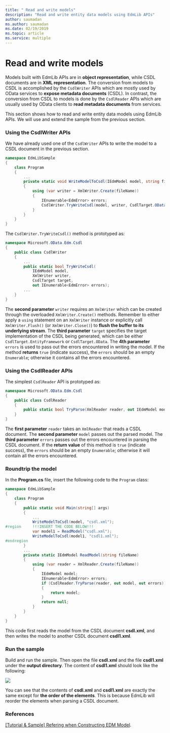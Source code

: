 ```yaml
---
title: " Read and write models"
description: "Read and write entity data models using EdmLib APIs"
author: saumadan
ms.author: saumadan
ms.date: 02/19/2019
ms.topic: article
ms.service: multiple
---
```

# Read and write models

Models built with EdmLib APIs are in **object representation**, while CSDL documents are in **XML representation**. The conversion from models to CSDL is accomplished by the `CsdlWriter` APIs which are mostly used by OData services to **expose metadata documents** (CSDL). In contrast, the conversion from CSDL to models is done by the `CsdlReader` APIs which are usually used by OData clients to **read metadata documents** from services.

This section shows how to read and write entity data models using EdmLib APIs. We will use and extend the sample from the previous section.

### Using the CsdlWriter APIs
We have already used one of the `CsdlWriter` APIs to write the model to a CSDL document in the previous section.

```C#
namespace EdmLibSample
{
    class Program
    {
        ...
        private static void WriteModelToCsdl(IEdmModel model, string fileName)
        {
            using (var writer = XmlWriter.Create(fileName))
            {
                IEnumerable<EdmError> errors;
                CsdlWriter.TryWriteCsdl(model, writer, CsdlTarget.OData, out errors);
            }
        }
    }
}
```

The `CsdlWriter.TryWriteCsdl()` method is prototyped as:

```C#
namespace Microsoft.OData.Edm.Csdl
{
    public class CsdlWriter
    {
        ...
        public static bool TryWriteCsdl(
            IEdmModel model,
            XmlWriter writer,
            CsdlTarget target,
            out IEnumerable<EdmError> errors);
        ...
    }
}
```

The **second parameter** `writer` requires an `XmlWriter` which can be created through the overloaded `XmlWriter.Create()` methods. Remember to either apply a `using` statement on an `XmlWriter` instance or explicitly call `XmlWriter.Flush()` (or `XmlWriter.Close()`) to **flush the buffer to its underlying stream**. The **third parameter** `target` specifies the target implementation of the CSDL being generated, which can be either `CsdlTarget.EntityFramework` or `CsdlTarget.OData`. The **4th parameter** `errors` is used to pass out the errors encountered in writing the model. If the method **returns** `true` (indicate success), the `errors` should be an empty `Enumerable`; otherwise it contains all the errors encountered.

### Using the CsdlReader APIs
The simplest `CsdlReader` API is prototyped as:

```C#
namespace Microsoft.OData.Edm.Csdl
{
    public class CsdlReader
    {
        public static bool TryParse(XmlReader reader, out IEdmModel model, out IEnumerable<EdmError> errors);
    }
}
```

The **first parameter** `reader` takes an `XmlReader` that reads a CSDL document. The **second parameter** `model` passes out the parsed model. The **third parameter** `errors` passes out the errors encountered in parsing the CSDL document. If the **return value** of this method is `true` (indicate success), the `errors` should be an empty `Enumerable`; otherwise it will contain all the errors encountered.

### Roundtrip the model
In the **Program.cs** file, insert the following code to the `Program` class:

```C#
namespace EdmLibSample
{
    class Program
    {
        public static void Main(string[] args)
        {
            ...
            WriteModelToCsdl(model, "csdl.xml");
#region     !!!INSERT THE CODE BELOW!!!
            var model1 = ReadModel("csdl.xml");
            WriteModelToCsdl(model1, "csdl1.xml");
#endregion
        }
        ...
        private static IEdmModel ReadModel(string fileName)
        {
            using (var reader = XmlReader.Create(fileName))
            {
                IEdmModel model;
                IEnumerable<EdmError> errors;
                if (CsdlReader.TryParse(reader, out model, out errors))
                {
                    return model;
                }
                return null;
            }
        }
    }
}
```

This code first reads the model from the CSDL document **csdl.xml**, and then writes the model to another CSDL document **csdl1.xml**.

### Run the sample
Build and run the sample. Then open the file **csdl.xml** and the file **csdl1.xml** under the **output directory**. The content of **csdl1.xml** should look like the following:

![](/odata/assets/2015-04-17-csdl1.png)

You can see that the contents of **csdl.xml** and **csdl1.xml** are exactly the same except for **the order of the elements**. This is because EdmLib will reorder the elements when parsing a CSDL document.

### References
[[Tutorial & Sample] Refering when Constructing EDM Model](https://blogs.msdn.com/b/odatateam/archive/2014/06/30/refer-other-models-when-constructing-edm-model.aspx).
